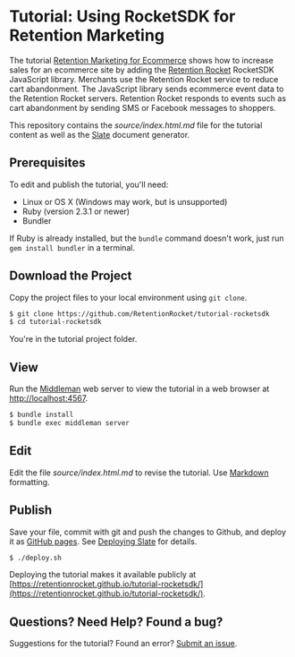 
# Tutorial: Using RocketSDK for Retention Marketing

The tutorial [Retention Marketing for Ecommerce](https://retentionrocket.github.io/tutorial-rocketsdk/) shows how to increase sales for an ecommerce site by adding the [Retention Rocket](https://www.retentionrocket.com/) RocketSDK JavaScript library. Merchants use the Retention Rocket service to reduce cart abandonment. The JavaScript library sends ecommerce event data to the Retention Rocket servers. Retention Rocket responds to events such as cart abandonment by sending SMS or Facebook messages to shoppers.

This repository contains the *source/index.html.md* file for the tutorial content as well as the [Slate](https://github.com/lord/slate) document generator.

## Prerequisites

To edit and publish the tutorial, you'll need:

 - Linux or OS X (Windows may work, but is unsupported)
 - Ruby (version 2.3.1 or newer)
 - Bundler

If Ruby is already installed, but the `bundle` command doesn't work, just run `gem install bundler` in a terminal.

## Download the Project

Copy the project files to your local environment using `git clone`.

```bash
$ git clone https://github.com/RetentionRocket/tutorial-rocketsdk
$ cd tutorial-rocketsdk
```

You're in the tutorial project folder.

## View

Run the [Middleman](https://middlemanapp.com/) web server to view the tutorial in a web browser at [http://localhost:4567](http://localhost:4567).

```bash
$ bundle install
$ bundle exec middleman server
```

## Edit

Edit the file *source/index.html.md* to revise the tutorial. Use [Markdown](https://en.wikipedia.org/wiki/Markdown) formatting.

## Publish

Save your file, commit with git and push the changes to Github, and deploy it as [GitHub pages](https://pages.github.com/). See [Deploying Slate](https://github.com/lord/slate/wiki/Deploying-Slate) for details.

```bash
$ ./deploy.sh
```

Deploying the tutorial makes it available publicly at [https://retentionrocket.github.io/tutorial-rocketsdk/](https://retentionrocket.github.io/tutorial-rocketsdk/).

## Questions? Need Help? Found a bug?

Suggestions for the tutorial? Found an error? [Submit an issue](https://github.com/RetentionRocket/tutorial-rocketsdk/issues).
